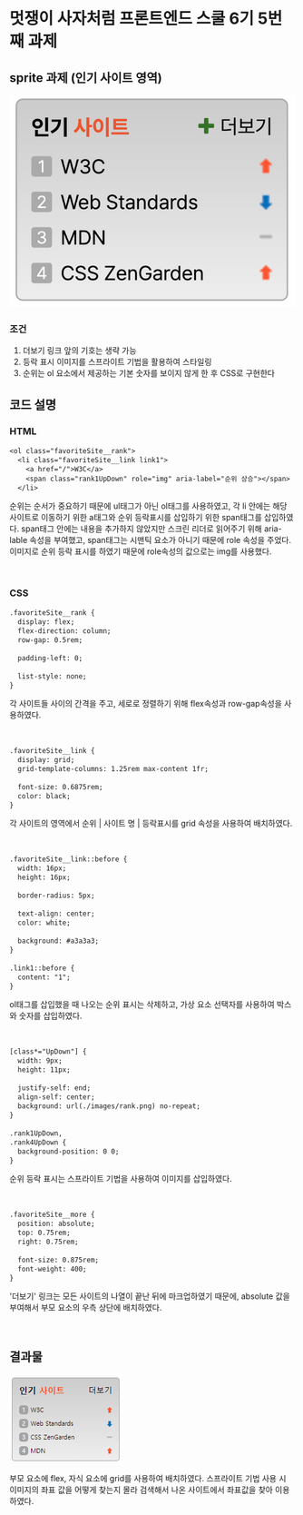 # 멋쟁이 사자처럼 프론트엔드 스쿨 6기 5번째 과제

## sprite 과제 (인기 사이트 영역)

<img src="./images/sample.png">

### 조건

1. 더보기 링크 앞의 기호는 생략 가능
2. 등락 표시 이미지를 스프라이트 기법을 활용하여 스타일링
3. 순위는 ol 요소에서 제공하는 기본 숫자를 보이지 않게 한 후 CSS로 구현한다

## 코드 설명

### HTML

```
<ol class="favoriteSite__rank">
  <li class="favoriteSite__link link1">
    <a href="/">W3C</a>
    <span class="rank1UpDown" role="img" aria-label="순위 상승"></span>
  </li>
```

순위는 순서가 중요하기 때문에 ul태그가 아닌 ol태그를 사용하였고, 각 li 안에는 해당 사이트로 이동하기 위한 a태그와 순위 등락표시를 삽입하기 위한 span태그를 삽입하였다. span태그 안에는 내용을 추가하지 않았지만 스크린 리더로 읽어주기 위해 aria-lable 속성을 부여했고, span태그는 시맨틱 요소가 아니기 때문에 role 속성을 주었다. 이미지로 순위 등락 표시를 하였기 때문에 role속성의 값으로는 img를 사용했다.

<br>

### CSS

```
.favoriteSite__rank {
  display: flex;
  flex-direction: column;
  row-gap: 0.5rem;

  padding-left: 0;

  list-style: none;
}
```

각 사이트들 사이의 간격을 주고, 세로로 정렬하기 위해 flex속성과 row-gap속성을 사용하였다.

<br>

```
.favoriteSite__link {
  display: grid;
  grid-template-columns: 1.25rem max-content 1fr;

  font-size: 0.6875rem;
  color: black;
}
```

각 사이트의 영역에서 순위 | 사이트 명 | 등락표시를 grid 속성을 사용하여 배치하였다.

<br>

```
.favoriteSite__link::before {
  width: 16px;
  height: 16px;

  border-radius: 5px;

  text-align: center;
  color: white;

  background: #a3a3a3;
}

.link1::before {
  content: "1";
}
```

ol태그를 삽입했을 때 나오는 순위 표시는 삭제하고, 가상 요소 선택자를 사용하여 박스와 숫자를 삽입하였다.

<br>

```
[class*="UpDown"] {
  width: 9px;
  height: 11px;

  justify-self: end;
  align-self: center;
  background: url(./images/rank.png) no-repeat;
}

.rank1UpDown,
.rank4UpDown {
  background-position: 0 0;
}
```

순위 등락 표시는 스프라이트 기법을 사용하여 이미지를 삽입하였다.

<br>

```
.favoriteSite__more {
  position: absolute;
  top: 0.75rem;
  right: 0.75rem;

  font-size: 0.875rem;
  font-weight: 400;
}

```

'더보기' 링크는 모든 사이트의 나열이 끝난 뒤에 마크업하였기 때문에, absolute 값을 부여해서 부모 요소의 우측 상단에 배치하였다.

<br>

## 결과물

<img src="./images/completed.png">

부모 요소에 flex, 자식 요소에 grid를 사용하여 배치하였다. 스프라이트 기법 사용 시 이미지의 좌표 값을 어떻게 찾는지 몰라 검색해서 나온 사이트에서 좌표값을 찾아 이용하였다.
